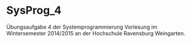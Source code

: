 # SysProg_4

Übungsaufgabe 4 der Systemprogrammierung Vorlesung im Wintersemester 2014/2015 an der Hochschule Ravensburg Weingarten.

